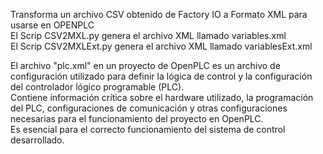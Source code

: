 Transforma un archivo CSV obtenido de Factory IO a Formato XML para usarse en OPENPLC  
El Scrip CSV2MXL.py genera el archivo XML llamado variables.xml  
El Scrip CSV2MXLExt.py genera el archivo XML llamado variablesExt.xml  

El archivo "plc.xml" en un proyecto de OpenPLC es un archivo de configuración utilizado para definir la lógica de control y la configuración del controlador lógico programable (PLC).  
Contiene información crítica sobre el hardware utilizado, la programación del PLC, configuraciones de comunicación y otras configuraciones necesarias para el funcionamiento del proyecto en OpenPLC.  
Es esencial para el correcto funcionamiento del sistema de control desarrollado.




